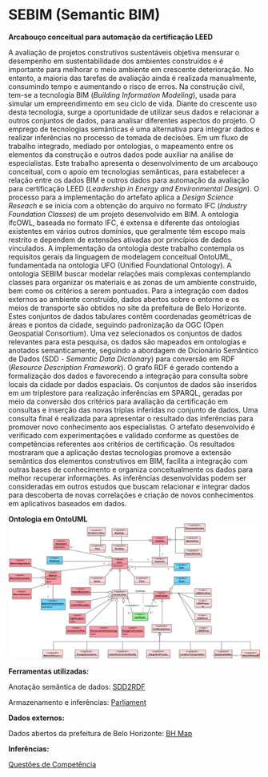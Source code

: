 # SEBIM (Semantic BIM)
<b>Arcabouço conceitual para automação da certificação LEED</b>


A avaliação de projetos construtivos sustentáveis objetiva mensurar o desempenho em sustentabilidade dos ambientes construídos e é importante para melhorar o meio ambiente em crescente deterioração. No entanto, a maioria das tarefas de avaliação ainda é realizada manualmente, consumindo tempo e aumentando o risco de erros. Na construção civil, tem-se a tecnologia BIM (<i>Building Information Modeling</i>), usada para simular um empreendimento em seu ciclo de vida. Diante do crescente uso desta tecnologia, surge a oportunidade de utilizar seus dados e relacionar a outros conjuntos de dados, para analisar diferentes aspectos do projeto. O emprego de tecnologias semânticas é uma alternativa para integrar dados e realizar inferências no processo de tomada de decisões. Em um fluxo de trabalho integrado, mediado por ontologias, o mapeamento entre os elementos da construção e outros dados pode auxiliar na análise de especialistas. Este trabalho apresenta o desenvolvimento de um arcabouço conceitual, com o apoio em tecnologias semânticas, para estabelecer a relação entre os dados BIM e outros dados para automação da avaliação para certificação LEED (<i>Leadership in Energy and Environmental Design</i>). O processo para a implementação do artefato aplica a <i>Design Science Reseach</i> e se inicia com a obtenção do arquivo no formato IFC (<i>Industry Foundation Classes</i>) de um projeto desenvolvido em BIM. A ontologia ifcOWL, baseada no formato IFC, é extensa e diferente das ontologias existentes em vários outros domínios, que geralmente têm escopo mais restrito e dependem de extensões ativadas por princípios de dados vinculados. A implementação da ontologia deste trabalho contempla os requisitos gerais da linguagem de modelagem conceitual OntoUML, fundamentada na ontologia UFO (Unified Foundational Ontology). A ontologia SEBIM buscar modelar relações mais complexas contemplando classes para organizar os materiais e as zonas de um ambiente construído, bem como os critérios a serem pontuados. Para a integração com dados externos ao ambiente construído, dados abertos sobre o entorno e os meios de transporte são obtidos no site da prefeitura de Belo Horizonte. Estes conjuntos de dados tabulares contêm coordenadas geométricas de áreas e pontos da cidade, seguindo padronização da OGC (Open Geospatial Consortium). Uma vez selecionados os conjuntos de dados relevantes para esta pesquisa, os dados são mapeados em ontologias e anotados semanticamente, seguindo a abordagem de Dicionário Semântico de Dados (SDD - <i>Semantic Data Dictionary</i>) para conversão em RDF (<i>Resource Description Framework</i>). O grafo RDF é gerado contendo a formalização dos dados e favorecendo a integração para consulta sobre locais da cidade por dados espaciais. Os conjuntos de dados são inseridos em um triplestore para realização inferências em SPARQL, geradas por meio da conversão dos critérios para avaliação da certificação em consultas e inserção das novas triplas inferidas no conjunto de dados. Uma consulta final é realizada para apresentar o resultado das inferências para promover novo conhecimento aos especialistas. O artefato desenvolvido é verificado com experimentações e validado conforme as questões de competências referentes aos critérios de certificação. Os resultados mostraram que a aplicação destas tecnologias promove a extensão semântica dos elementos construtivos em BIM, facilita a integração com outras bases de conhecimento e organiza conceitualmente os dados para melhor recuperar informações. As inferências desenvolvidas podem ser consideradas em outros estudos que buscam relacionar e integrar dados para descoberta de novas correlações e criação de novos conhecimentos em aplicativos baseados em dados. 


<b>Ontologia em OntoUML</b>
![SEBIM](SEBIM.jpg)

<b>Ferramentas utilizadas:</b>

Anotação semântica de dados: <a href="https://github.com/SemWebCentral/parliament" rel="nofollow">SDD2RDF</a></p>
Armazenamento e inferências: <a href="https://github.com/tetherless-world/SemanticDataDictionary" rel="nofollow">Parliament</a></p>

<b> Dados externos: </b>

Dados abertos da prefeitura de Belo Horizonte: <a href="http://bhmap.pbh.gov.br/v2/mapa/idebhgeo" rel="nofollow">BH Map</a></p>

<b> Inferências: </b>

<a href="https://docs.google.com/spreadsheets/d/1T9lD6uymg4yeKYwNU6oGuBpsn6QXmJHxFev_F45MKRw/edit?usp=sharing" rel="nofollow">Questões de Competência</a></p>
